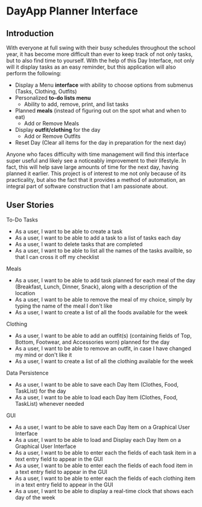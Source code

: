 # DayApp Planner Interface 

## Introduction 


With everyone at full swing with their busy schedules throughout the school year, it has become more difficult
than ever to keep track of not only tasks, but to also find time to yourself. 
With the help of this Day Interface, not only will it display tasks as an easy reminder, but this application will 
also perform the following:

- Display a Menu **interface** with ability to choose options from submenus (Tasks, Clothing, Outfits)
- Personalized **to-do lists menu** 
  - Ability to add, remove, print, and list tasks
- Planned **meals** (instead of figuring out on the spot what and when to eat)
  - Add or Remove Meals
- Display **outfit/clothing** for the day
  - Add or Remove Outfits
- Reset Day (Clear all items for the day in preparation for the next day)

Anyone who faces difficulty with time management will find this interface super useful and likely see a noticeably 
improvement 
to their lifestyle. In fact, this will help save large amounts of time for the next day, having planned it earlier. 
This project is of interest to me not only because of its practicality, but also the fact that it provides a method of
automation, an integral
part of software construction that I am passionate about.

## User Stories
To-Do Tasks

- As a user, I want to be able to create a task
- As a user, I want to be able to add a task to a list of tasks each day
- As a user, I want to delete tasks that are completed
- As a user, I want to be able to list all the names of the tasks availble, so that I can cross
  it off my checklist


Meals

- As a user, I want to be able to add task planned for each meal of the day (Breakfast, Lunch, Dinner, Snack), along with a description of the location
- As a user, I want to be able to remove the meal of my choice, simply by typing the name of the meal I don't like
- As a user, I want to create a list of all the foods available for the week

Clothing

- As a user, I want to be able to add an outfit(s) (containing fields of Top, Bottom, Footwear, and Accessories worn) 
 planned for the day
- As a user, I want to be able to remove an outfit, in case I have changed my mind or don't like it
- As a user, I want to create a list of all the clothing available for the week

Data Persistence

- As a user, I want to be able to save each Day Item (Clothes, Food, TaskList) for the day
- As a user, I want to be able to load each Day Item (Clothes, Food, TaskList) whenever needed

GUI
- As a user, I want to be able to save each Day Item on a Graphical User Interface
- As a user, I want to be able to load and Display each Day Item on a Graphical User Interface
- As a user, I want to be able to enter each the fields of each task item in a text entry field to appear in the GUI 
- As a user, I want to be able to enter each the fields of each food item in a text entry field to appear in the GUI
- As a user, I want to be able to enter each the fields of each clothing item in a text entry field to appear in the GUI
- As a user, I want to be able to display a real-time clock that shows each day of the week

